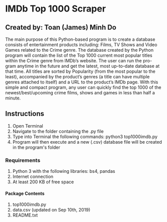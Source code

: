 # IMDb Top 1000 Scraper
## Created by: Toan (James) Minh Do

The main purpose of this Python-based program is to create a database consists of entertainment products including: Films, TV Shows and Video Games related to the Crime genre. The database created by the Python program will contain the list of the Top 1000 current most popular titles within the Crime genre from IMDb’s website. The user can run the pro- gram anytime in the future and get the latest, most up-to-date database at that time. All titles are sorted by Popularity (from the most popular to the least), accompanied by the product’s genres (a title can have multiple genres attached to itself) and a URL to the product’s IMDb page. With this simple and compact program, any user can quickly find the top 1000 of the newest/best/upcoming crime films, shows and games in less than half a minute.

## Instructions
1. Open Terminal
2. Navigate to the folder containing the .py file
3. Type into Terminal the following commands: python3 top1000imdb.py
4. Program will then execute and a new (.csv) database file will be created in the program's folder

### Requirements
1.  Python 3 with the following libraries:  bs4, pandas
2.  Internet connection
3.  At least 200 KB of free space

#### Package Contents
1.  top1000imdb.py
2.  data.csv (updated on Sep 10th, 2019)
3.  README.txt

